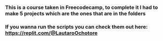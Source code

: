 ### This is a course taken in Freecodecamp, to complete it I had to make 5 projects which are the ones that are in the folders <br>
### If you wanna run the scripts you can check them out here: https://replit.com/@LautaroOchotore
